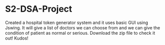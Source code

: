 # S2-DSA-Project
Created a hospital token generator system and it uses basic GUI using Jswing. It will give a list of doctors
we can choose from and we can give the condition of patient as normal or serious. Download the zip file to check it out!
Kudos!
